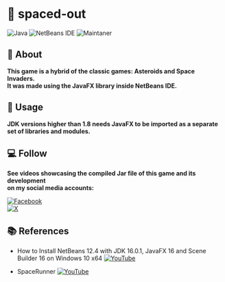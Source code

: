 # :rocket: spaced-out 
![Java](https://img.shields.io/badge/Java-%23ED8B00.svg?style=for-the-badge&logo=java&logoColor=white&style=plastic) ![NetBeans IDE](https://img.shields.io/badge/NetBeansIDE-1B6AC6.svg?style=for-the-badge&logo=apache-netbeans-ide&logoColor=white&style=plastic) ![Maintaner](https://img.shields.io/badge/JDK-1.8-blue)

## :memo: About 

**This game is a hybrid of the classic games: Asteroids and Space Invaders.  
It was made using the JavaFX library inside NetBeans IDE.**

## :hammer: Usage

**JDK versions higher than 1.8 needs JavaFX to be imported as a separate set of libraries and modules.**

## :computer: Follow

**See videos showcasing the compiled Jar file of this game and its development  
on my social media accounts:**

[![Facebook](https://img.shields.io/badge/colston.bodoy-%231877F2.svg?style=for-the-badge&logo=Facebook&logoColor=white)](https://www.facebook.com/colston.bodoy/)  
[![X](https://img.shields.io/badge/@OyColston-%23000000.svg?style=for-the-badge&logo=X&logoColor=white)](https://twitter.com/OyColston)

## :books: References

- How to Install NetBeans 12.4 with JDK 16.0.1, JavaFX 16 and Scene Builder 16 on Windows 10 x64 [![YouTube](https://img.shields.io/badge/Ken-%23FF0000.svg?style=for-the-badge&logo=YouTube&logoColor=white&style=flat)](https://youtu.be/jKvUf8brjl8)
	
- SpaceRunner [![YouTube](https://img.shields.io/badge/javacraving-%23FF0000.svg?style=for-the-badge&logo=YouTube&logoColor=white&style=flat)](https://www.youtube.com/watch?v=DkIuA5ZEZ_U&list=PL4wcbt63yAbdtY-GOeuRjIePfUsukSJZ9)
